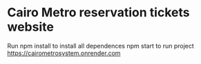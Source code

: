 ﻿# Cairo Metro reservation tickets website 
 Run npm install to install all dependences 
 npm start to run project
https://cairometrosystem.onrender.com
